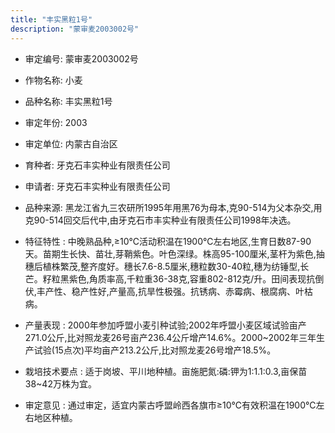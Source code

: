 ```yaml
---
title: "丰实黑粒1号"
description: "蒙审麦2003002号"
---
```

* 审定编号:  蒙审麦2003002号

*  作物名称:  小麦

*  品种名称:  丰实黑粒1号

*  审定年份:  2003

*  审定单位:  内蒙古自治区

* 育种者:  牙克石丰实种业有限责任公司

*  申请者:  牙克石丰实种业有限责任公司

*  品种来源:  黑龙江省九三农研所1995年用黑76为母本,克90-514为父本杂交,用克90-514回交后代中,由牙克石市丰实种业有限责任公司1998年决选。

*  特征特性 : 
中晚熟品种,≥10℃活动积温在1900℃左右地区,生育日数87-90天。苗期生长快、苗壮,芽鞘紫色。叶色深绿。株高95-100厘米,茎杆为紫色,抽穗后植株繁茂,整齐度好。穗长7.6-8.5厘米,穗粒数30-40粒,穗为纺锤型,长芒。籽粒黑紫色,角质率高,千粒重36-38克,容重802-812克/升。田间表现抗倒伏,丰产性、稳产性好,产量高,抗旱性极强。抗锈病、赤霉病、根腐病、叶枯病。
 
*  产量表现 : 
2000年参加呼盟小麦引种试验;2002年呼盟小麦区域试验亩产271.0公斤,比对照龙麦26号亩产236.4公斤增产14.6%。2000~2002年三年生产试验(15点次)平均亩产213.2公斤,比对照龙麦26号增产18.5%。

*  栽培技术要点 : 
适于岗坡、平川地种植。亩施肥氮:磷:钾为1:1.1:0.3,亩保苗38~42万株为宜。

*  审定意见 : 
通过审定，适宜内蒙古呼盟岭西各旗市≥10℃有效积温在1900℃左右地区种植。
